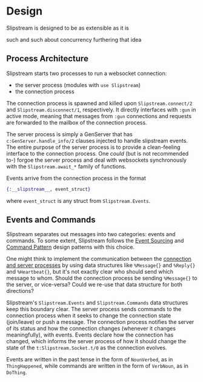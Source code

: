 # Design

Slipstream is designed to be as extensible as it is <missing word here>

such and such about concurrency furthering that idea

## Process Architecture

Slipstream starts two processes to run a websocket connection:

- the server process (modules with `use Slipstream`)
- the connection process

The connection process is spawned and killed upon `Slipstream.connect/2` and
`Slipstream.disconnect/1`, respectively. It directly interfaces with `:gun` in
active mode, meaning that messages from `:gun` connections and requests are
forwarded to the mailbox of the connection process.

The server process is simply a GenServer that has `c:GenServer.handle_info/2`
clauses injected to handle slipstream events. The entire purpose of the server
process is to provide a clean-feeling interface to the connection process. One
_could_ (but is not recommended to-) forgoe the server process and deal with
websockets synchronously with the `Slipstream.await_*` family of functions.

Events arrive from the connection process in the format

```elixir
{:__slipstream__, event_struct}
```

where `event_struct` is any struct from `Slipstream.Events`.

## Events and Commands

Slipstream separates out messages into two categories: events
and commands. To some extent, Slipstream follows the [Event
Sourcing](https://martinfowler.com/eaaDev/EventSourcing.html) and [Command
Pattern](https://en.wikipedia.org/wiki/Command_pattern) design patterns with
this choice.

One might think to implement the communication between the [connection and
server processes](#process-architecture) by using data structures like
`%Message{}` and `%Reply{}` and `%Heartbeat{}`, but it's not exactly clear
who should send which message to whom. Should the connection process be sending
`%Message{}` to the server, or vice-versa? Could we re-use that data structure
for both directions?

Slipstream's `Slipstream.Events` and `Slipstream.Commands` data structures
keep this boundary clear. The server process sends commands to the connection
process when it seeks to change the connection state (join/leave) or push
a message. The connection process notifies the server of its status and how
the connection changes (whenever it changes meaningfully), with events. Events
declare how the connection has changed, which informs the server process of how
it should change the state of the `t:Slipstream.Socket.t/0` as the connection
evolves.

Events are written in the past tense in the form of `NounVerbed`, as in
`ThingHappened`, while commands are written in the form of `VerbNoun`, as in
`DoThing`.
